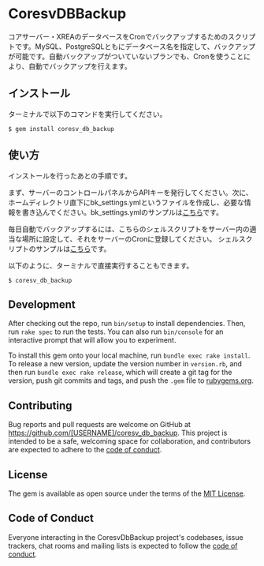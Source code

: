 # CoresvDBBackup
コアサーバー・XREAのデータベースをCronでバックアップするためのスクリプトです。MySQL、PostgreSQLともにデータベース名を指定して、バックアップが可能です。自動バックアップがついていないプランでも、Cronを使うことにより、自動でバックアップを行えます。

## インストール
ターミナルで以下のコマンドを実行してください。

    $ gem install coresv_db_backup

## 使い方
インストールを行ったあとの手順です。

まず、サーバーのコントロールパネルからAPIキーを発行してください。次に、ホームディレクトリ直下にbk_settings.ymlというファイルを作成し、必要な情報を書き込んでください。bk_settings.ymlのサンプルは[こちら](https://github.com/eric/coreserver-db-backup-ruby/blob/master/bk_settings.yml.example)です。

毎日自動でバックアップするには、こちらのシェルスクリプトをサーバー内の適当な場所に設定して、それをサーバーのCronに登録してください。
シェルスクリプトのサンプルは[こちら](https://github.com/eric/coreserver-db-backup-ruby/blob/master/backup.sh.example)です。

以下のように、ターミナルで直接実行することもできます。

    $ coresv_db_backup

## Development

After checking out the repo, run `bin/setup` to install dependencies. Then, run `rake spec` to run the tests. You can also run `bin/console` for an interactive prompt that will allow you to experiment.

To install this gem onto your local machine, run `bundle exec rake install`. To release a new version, update the version number in `version.rb`, and then run `bundle exec rake release`, which will create a git tag for the version, push git commits and tags, and push the `.gem` file to [rubygems.org](https://rubygems.org).

## Contributing

Bug reports and pull requests are welcome on GitHub at https://github.com/[USERNAME]/coresv_db_backup. This project is intended to be a safe, welcoming space for collaboration, and contributors are expected to adhere to the [code of conduct](https://github.com/eric/coreserver-db-backup-ruby/blob/master/CODE_OF_CONDUCT.md).


## License

The gem is available as open source under the terms of the [MIT License](https://opensource.org/licenses/MIT).

## Code of Conduct

Everyone interacting in the CoresvDbBackup project's codebases, issue trackers, chat rooms and mailing lists is expected to follow the [code of conduct](https://github.com/seieric/coreserver-db-backup-ruby/blob/master/CODE_OF_CONDUCT.md).

